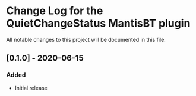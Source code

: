# Change Log for the QuietChangeStatus MantisBT plugin

All notable changes to this project will be documented in this file.

## [0.1.0] - 2020-06-15

### Added

- Initial release


